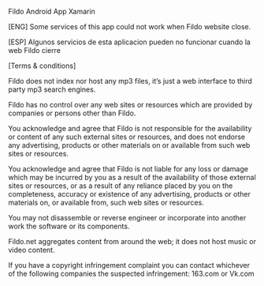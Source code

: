 Fildo
Android App Xamarin

[ENG]
Some services of this app could not work when Fildo website close.

[ESP]
Algunos servicios de esta aplicacion pueden no funcionar cuando la web Fildo cierre


[Terms & conditions]

Fildo does not index nor host any mp3 files, it’s just a web interface to third party mp3 search engines.

Fildo has no control over any web sites or resources which are provided by companies or persons other than Fildo.

You acknowledge and agree that Fildo is not responsible for the availability or content of any such external sites or resources, and does not endorse any advertising, products or other materials on or available from such web sites or resources.

You acknowledge and agree that Fildo is not liable for any loss or damage which may be incurred by you as a result of the availability of those external sites or resources, or as a result of any reliance placed by you on the completeness, accuracy or existence of any advertising, products or other materials on, or available from, such web sites or resources.

You may not disassemble or reverse engineer or incorporate into another work the software or its components.

Fildo.net aggregates content from around the web; it does not host music or video content.

If you have a copyright infringement complaint you can contact whichever of the following companies the suspected infringement: 163.com or Vk.com